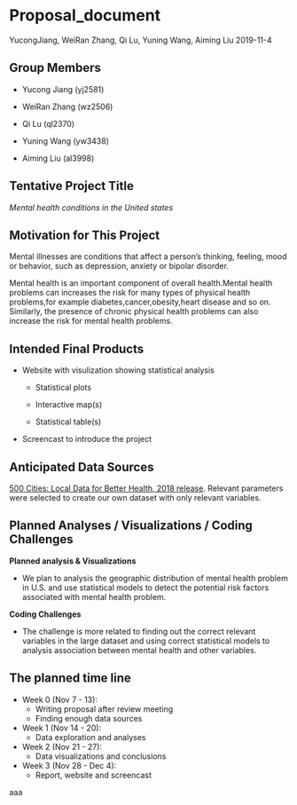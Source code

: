 Proposal\_document
================
YucongJiang, WeiRan Zhang, Qi Lu, Yuning Wang, Aiming Liu
2019-11-4

## Group Members

  - Yucong Jiang (yj2581)

  - WeiRan Zhang (wz2506)

  - Qi Lu (ql2370)

  - Yuning Wang (yw3438)

  - Aiming Liu (al3998)

## Tentative Project Title

*Mental health conditions in the United states*

## Motivation for This Project

Mental illnesses are conditions that affect a person’s thinking,
feeling, mood or behavior, such as depression, anxiety or bipolar
disorder.

Mental health is an important component of overall health.Mental health
problems can increases the risk for many types of physical health
problems,for example diabetes,cancer,obesity,heart disease and so on.
Similarly, the presence of chronic physical health problems can also
increase the risk for mental health problems.

## Intended Final Products

  - Website with visulization showing statistical analysis
    
      - Statistical plots
    
      - Interactive map(s)
    
      - Statistical table(s)

  - Screencast to introduce the project

## Anticipated Data Sources

[500 Cities: Local Data for Better Health, 2018
release](https://chronicdata.cdc.gov/500-Cities/500-Cities-Local-Data-for-Better-Health-2018-relea/6vp6-wxuq/data).
Relevant parameters were selected to create our own dataset with only
relevant variables.

## Planned Analyses / Visualizations / Coding Challenges

**Planned analysis & Visualizations**

  - We plan to analysis the geographic distribution of mental health
    problem in U.S. and use statistical models to detect the potential
    risk factors associated with mental health problem.

**Coding Challenges**

  - The challenge is more related to finding out the correct relevant
    variables in the large dataset and using correct statistical models
    to analysis association between mental health and other variables.

## The planned time line

  - Week 0 (Nov 7 - 13):
      - Writing proposal after review meeting
      - Finding enough data sources
  - Week 1 (Nov 14 - 20):
      - Data exploration and analyses
  - Week 2 (Nov 21 - 27):
      - Data visualizations and conclusions
  - Week 3 (Nov 28 - Dec 4):
      - Report, website and screencast

aaa
